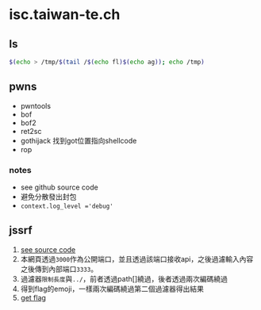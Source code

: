 # isc.taiwan-te.ch
## ls
```bash
$(echo > /tmp/$(tail /$(echo fl)$(echo ag)); echo /tmp)
```


## pwns
  - pwntools
  - bof
  - bof2
  - ret2sc
  - gothijack 找到got位置指向shellcode
  - rop

  ### notes  
  - see github source code 
  - 避免分散發出封包
  - `context.log_level ='debug'`


## jssrf
1. [see source code](http://140.118.126.237:8889/source)
2. 本網頁透過`3000`作為公開端口，並且透過該端口接收api，之後過濾輸入內容之後傳到內部端口`3333`。
3. 過濾器`限制長度`與`../`，前者透過path[]繞過，後者透過兩次編碼繞過
4. 得到flag的emoji，一樣兩次編碼繞過第二個過濾器得出結果
5. [get flag](http://140.118.126.237:8889/?path[]=.%252e/flag?tok%25%36%35n=SUP3R_S3CR3T_T0K3N)
